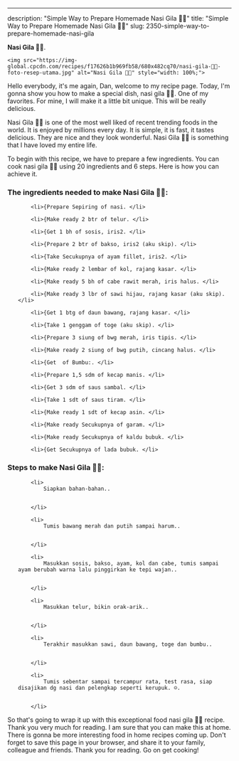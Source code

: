 ---
description: "Simple Way to Prepare Homemade Nasi Gila 🍛🍛"
title: "Simple Way to Prepare Homemade Nasi Gila 🍛🍛"
slug: 2350-simple-way-to-prepare-homemade-nasi-gila

<p>
	<strong>Nasi Gila 🍛🍛</strong>. 
	
</p>
<p>
	
	<img src="https://img-global.cpcdn.com/recipes/f17626b1b969fb58/680x482cq70/nasi-gila-🍛🍛-foto-resep-utama.jpg" alt="Nasi Gila 🍛🍛" style="width: 100%;">
	
	
</p>
<p>
	Hello everybody, it's me again, Dan, welcome to my recipe page. Today, I'm gonna show you how to make a special dish, nasi gila 🍛🍛. One of my favorites. For mine, I will make it a little bit unique. This will be really delicious.
</p>
	
<p>
	Nasi Gila 🍛🍛 is one of the most well liked of recent trending foods in the world. It is enjoyed by millions every day. It is simple, it is fast, it tastes delicious. They are nice and they look wonderful. Nasi Gila 🍛🍛 is something that I have loved my entire life.
</p>
<p>
	
</p>

<p>
To begin with this recipe, we have to prepare a few ingredients. You can cook nasi gila 🍛🍛 using 20 ingredients and 6 steps. Here is how you can achieve it.
</p>

<h3>The ingredients needed to make Nasi Gila 🍛🍛:</h3>

<ol>
	
		<li>{Prepare Sepiring of nasi. </li>
	
		<li>{Make ready 2 btr of telur. </li>
	
		<li>{Get 1 bh of sosis, iris2. </li>
	
		<li>{Prepare 2 btr of bakso, iris2 (aku skip). </li>
	
		<li>{Take Secukupnya of ayam fillet, iris2. </li>
	
		<li>{Make ready 2 lembar of kol, rajang kasar. </li>
	
		<li>{Make ready 5 bh of cabe rawit merah, iris halus. </li>
	
		<li>{Make ready 3 lbr of sawi hijau, rajang kasar (aku skip). </li>
	
		<li>{Get 1 btg of daun bawang, rajang kasar. </li>
	
		<li>{Take 1 genggam of toge (aku skip). </li>
	
		<li>{Prepare 3 siung of bwg merah, iris tipis. </li>
	
		<li>{Make ready 2 siung of bwg putih, cincang halus. </li>
	
		<li>{Get  of Bumbu:. </li>
	
		<li>{Prepare 1,5 sdm of kecap manis. </li>
	
		<li>{Get 3 sdm of saus sambal. </li>
	
		<li>{Take 1 sdt of saus tiram. </li>
	
		<li>{Make ready 1 sdt of kecap asin. </li>
	
		<li>{Make ready Secukupnya of garam. </li>
	
		<li>{Make ready Secukupnya of kaldu bubuk. </li>
	
		<li>{Get Secukupnya of lada bubuk. </li>
	
</ol>
<p>
	
</p>

<h3>Steps to make Nasi Gila 🍛🍛:</h3>

<ol>
	
		<li>
			Siapkan bahan-bahan..
			
			
		</li>
	
		<li>
			Tumis bawang merah dan putih sampai harum..
			
			
		</li>
	
		<li>
			Masukkan sosis, bakso, ayam, kol dan cabe, tumis sampai ayam berubah warna lalu pinggirkan ke tepi wajan..
			
			
		</li>
	
		<li>
			Masukkan telur, bikin orak-arik..
			
			
		</li>
	
		<li>
			Terakhir masukkan sawi, daun bawang, toge dan bumbu..
			
			
		</li>
	
		<li>
			Tumis sebentar sampai tercampur rata, test rasa, siap disajikan dg nasi dan pelengkap seperti kerupuk. ☺️.
			
			
		</li>
	
</ol>

<p>
	
</p>

<p>
	So that's going to wrap it up with this exceptional food nasi gila 🍛🍛 recipe. Thank you very much for reading. I am sure that you can make this at home. There is gonna be more interesting food in home recipes coming up. Don't forget to save this page in your browser, and share it to your family, colleague and friends. Thank you for reading. Go on get cooking!
</p>
